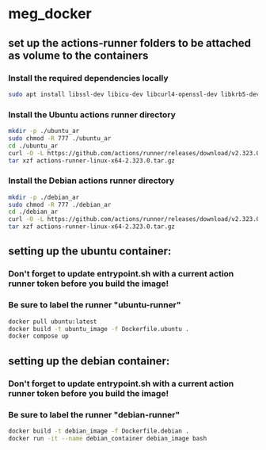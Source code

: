 # meg_docker

## set up the actions-runner folders to be attached as volume to the containers

### Install the required dependencies locally
```sh
sudo apt install libssl-dev libicu-dev libcurl4-openssl-dev libkrb5-dev zlib1g-dev
```

### Install the Ubuntu actions runner directory
```sh
mkdir -p ./ubuntu_ar
sudo chmod -R 777 ./ubuntu_ar 
cd ./ubuntu_ar
curl -O -L https://github.com/actions/runner/releases/download/v2.323.0/actions-runner-linux-x64-2.323.0.tar.gz
tar xzf actions-runner-linux-x64-2.323.0.tar.gz
```

### Install the Debian actions runner directory
```sh
mkdir -p ./debian_ar
sudo chmod -R 777 ./debian_ar 
cd ./debian_ar
curl -O -L https://github.com/actions/runner/releases/download/v2.323.0/actions-runner-linux-x64-2.323.0.tar.gz
tar xzf actions-runner-linux-x64-2.323.0.tar.gz
```

## setting up the ubuntu container:

### Don't forget to update entrypoint.sh with a current action runner token before you build the image!
### Be sure to label the runner "ubuntu-runner"

```sh
docker pull ubuntu:latest
docker build -t ubuntu_image -f Dockerfile.ubuntu .
docker compose up
```

## setting up the debian container:

### Don't forget to update entrypoint.sh with a current action runner token before you build the image!
### Be sure to label the runner "debian-runner"

```sh
docker build -t debian_image -f Dockerfile.debian .
docker run -it --name debian_container debian_image bash
```
